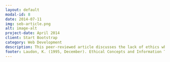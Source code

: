 ```yaml
---
layout: default
modal-id: 8
date: 2014-07-11
img: seb-article.png
alt: image-alt
project-date: April 2014
client: Start Bootstrap
category: Web Development
description: This peer-reviewed article discusses the lack of ethics which are found in the Information Technology industry. IT professionals often have guidelines to follow, but are not legally binded to these guidelines; meaning there a few consequences for breaking these ethical codes (dependant on the position). With IT professionals having access to fragile/sensitive data it is important that these professionals abide by these guidelines.</br>The article also discusses how other industries, such as medicine or law, must follow their guidelines or face persecution in court. It is apparent that the writer believes that a similar persecution should occur to IT professionals.</br>This article provides an understanding of ethics in IT and its lack of power/control. As well as providing an overview of the different types of ethics set out by other industries or companies.
footer: Laudon, K. (1995, December). Ethical Concepts and Information Technology. Communications of the ACM, 38(12), 33–39.
---
```


